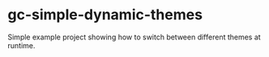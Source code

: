 # gc-simple-dynamic-themes
 Simple example project showing how to switch between different themes at runtime.
